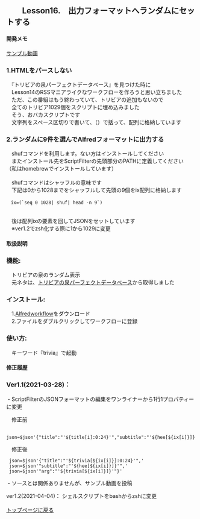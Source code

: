 ## 　　Lesson16.　出力フォーマットへランダムにセットする  
#### 開発メモ

[サンプル動画](https://user-images.githubusercontent.com/40127279/126052259-d58e103a-5c2b-4e91-8d71-0ef8ef5f89c5.mp4)

### 1.HTMLをパースしない
　『トリビアの泉パーフェクトデータベース』を見つけた時に
<br>　Lesson14のRSSマニアライクなワークフローを作ろうと思い立ちました
<br>　ただ、この番組はもう終わっていて、トリビアの追加もないので
<br>　全てのトリビア1029個をスクリプトに埋め込みました
<br>　そう、おバカスクリプトです
<br>　文字列をスペース区切りで書いて、（）で括って、配列に格納しています
### 2.ランダムに9件を選んでAlfredフォーマットに出力する
　shufコマンドを利用します。ない方はインストールしてください
<br>　またインストール先をScriptFilterの先頭部分のPATHに定義してください
<br>（私はhomebrewでインストールしています）
<br>
<br>　shufコマンドはシャッフルの意味です
<br>　下記は0から1028までをシャッフルして先頭の9個をix配列に格納します
```
　ix=(`seq 0 1028| shuf| head -n 9`)
```
<br>　後は配列ixの要素を回してJSONをセットしています
<br>　※ver1.2でzsh化する際に1から1029に変更
#### 取扱説明
### 機能:
　トリビアの泉のランダム表示
<br>　元ネタは、[トリビアの泉パーフェクトデータベース](https://www.noncky.net/trivia/)から取得しました
### インストール:
　1.[Alfredworkflow](https://github.com/KitanoTamotsu/trivia/releases/download/1.2/trivia.alfredworkflow.zip)をダウンロード 
<br>　2.ファイルをダブルクリックしてワークフローに登録
### 使い方:
　キーワード『trivia』で起動
#### 修正履歴
### Ver1.1(2021-03-28)： 
・ScriptFilterのJSONフォーマットの編集をワンライナーから1行1プロパティーに変更

　修正前
 ```
　json=$json'{"title":"'${title[i]:0:24}'","subtitle":"'${hee[${ix[i]}]}'","arg":"'${link[i]}'"}'
 ```
 　修正後
 ```
  json=$json'{"title":"'${trivia[${ix[i]}]:0:24}'",'
  json=$json'"subtitle":"'${hee[${ix[i]}]}'",'
  json=$json'"arg":"'${trivia[${ix[i]}]}'"}' 
```
・ソースとは関係ありませんが、サンプル動画を投稿


ver1.2(2021-04-04)：
   シェルスクリプトをbashからzshに変更
<br>
<br>
[トップページに戻る](https://kitanotamotsu.github.io/)

